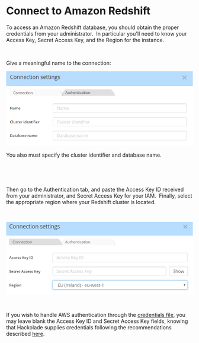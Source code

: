 # Connect to Amazon Redshift

To access an Amazon Redshift database, you should obtain the proper credentials from your administrator.&nbsp; In particular you'll need to know your Access Key, Secret Access Key, and the Region for the instance.

&nbsp;

Give a meaningful name to the connection:

![Image](<lib/Redshift%20connection%20settings.png>)

You also must specify the cluster identifier and database name.

&nbsp;

&nbsp;

Then go to the Authentication tab, and paste the Access Key ID received from your administrator, and Secret Access Key for your IAM.&nbsp; Finally, select the appropriate region where your Redshift cluster is located.

&nbsp;

![Image](<lib/Glue%20connection%20settings.png>)

&nbsp;

If you wish to handle AWS authentication through the [credentials file](<https://docs.aws.amazon.com/cli/latest/userguide/cli-configure-files.html> "target=\"\_blank\""), you may leave blank the Access Key ID and Secret Access Key fields, knowing that Hackolade supplies credentials following the recommendations described [here](<https://docs.aws.amazon.com/sdk-for-javascript/v2/developer-guide/setting-credentials-node.html> "target=\"\_blank\"").

